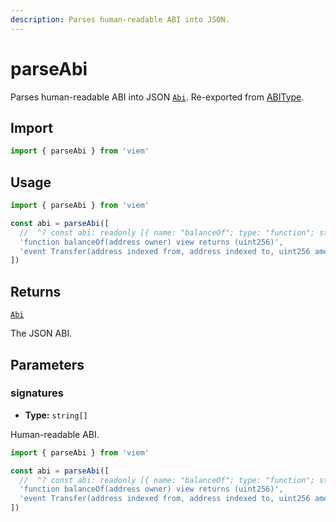 ```yaml
---
description: Parses human-readable ABI into JSON.
---
```


# parseAbi

Parses human-readable ABI into JSON [`Abi`](/docs/glossary/types#abi). Re-exported from [ABIType](https://abitype.dev/api/human#parseabi-1).

## Import

```ts
import { parseAbi } from 'viem'
```

## Usage

```ts
import { parseAbi } from 'viem'

const abi = parseAbi([
  //  ^? const abi: readonly [{ name: "balanceOf"; type: "function"; stateMutability:...
  'function balanceOf(address owner) view returns (uint256)',
  'event Transfer(address indexed from, address indexed to, uint256 amount)',
])
```

## Returns

[`Abi`](/docs/glossary/types#abi)

The JSON ABI.

## Parameters

### signatures

- **Type:** `string[]`

Human-readable ABI.

```ts
import { parseAbi } from 'viem'

const abi = parseAbi([
  //  ^? const abi: readonly [{ name: "balanceOf"; type: "function"; stateMutability:...
  'function balanceOf(address owner) view returns (uint256)',
  'event Transfer(address indexed from, address indexed to, uint256 amount)',
])
```